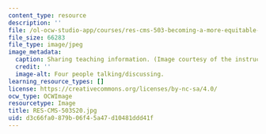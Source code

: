 ```yaml
---
content_type: resource
description: ''
file: /ol-ocw-studio-app/courses/res-cms-503-becoming-a-more-equitable-educator-mindsets-and-practices-spring-2020/d3c66fa0879b06f45a47d10481ddd41f_RES-CMS-503S20.jpg
file_size: 66283
file_type: image/jpeg
image_metadata:
  caption: Sharing teaching information. (Image courtesy of the instructor.)
  credit: ''
  image-alt: Four people talking/discussing.
learning_resource_types: []
license: https://creativecommons.org/licenses/by-nc-sa/4.0/
ocw_type: OCWImage
resourcetype: Image
title: RES-CMS-503S20.jpg
uid: d3c66fa0-879b-06f4-5a47-d10481ddd41f
---
```

